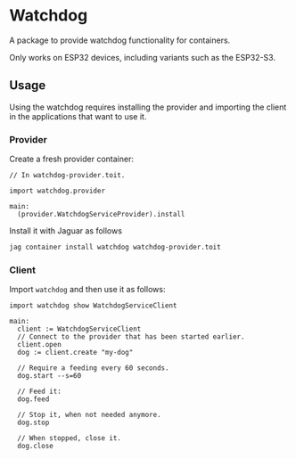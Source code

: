 # Watchdog

A package to provide watchdog functionality for containers.

Only works on ESP32 devices, including variants such as the ESP32-S3.

## Usage

Using the watchdog requires installing the provider and importing
the client in the applications that want to use it.

### Provider

Create a fresh provider container:

``` toit
// In watchdog-provider.toit.

import watchdog.provider

main:
  (provider.WatchdogServiceProvider).install
```

Install it with Jaguar as follows

``` bash
jag container install watchdog watchdog-provider.toit
```

### Client

Import `watchdog` and then use it as follows:

``` toit
import watchdog show WatchdogServiceClient

main:
  client := WatchdogServiceClient
  // Connect to the provider that has been started earlier.
  client.open
  dog := client.create "my-dog"

  // Require a feeding every 60 seconds.
  dog.start --s=60

  // Feed it:
  dog.feed

  // Stop it, when not needed anymore.
  dog.stop

  // When stopped, close it.
  dog.close
```
